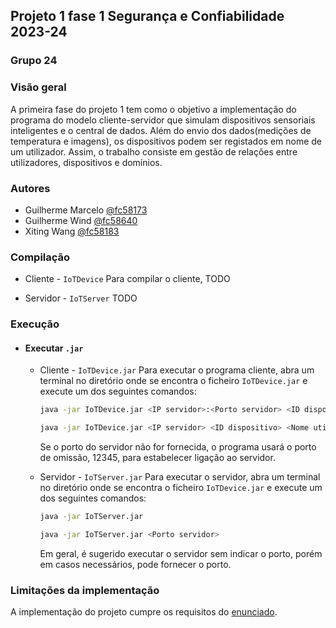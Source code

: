 ## Projeto 1 fase 1 Segurança e Confiabilidade 2023-24

### Grupo 24

### Visão geral
A primeira fase do projeto 1 tem como o objetivo a implementação do programa do modelo cliente-servidor que simulam dispositivos sensoriais inteligentes e o central de dados. Além do envio dos dados(medições de temperatura e imagens), os dispositivos podem ser registados em nome de um utilizador. Assim, o trabalho consiste em gestão de relações entre utilizadores, dispositivos e domínios.

### Autores
- Guilherme Marcelo [@fc58173](fc58173@alunos.fc.ul.pt)
- Guilherme Wind [@fc58640](fc58640@alunos.fc.ul.pt)
- Xiting Wang [@fc58183](fc58183@alunos.fc.ul.pt)

### Compilação
- Cliente - `IoTDevice`
    Para compilar o cliente, TODO

- Servidor - `IoTServer`
    TODO

### Execução

- #### Executar `.jar`

  - Cliente - `IoTDevice.jar`
    Para executar o programa cliente, abra um terminal no diretório onde se encontra o ficheiro `IoTDevice.jar` e execute um dos seguintes comandos:
    ```bash
    java -jar IoTDevice.jar <IP servidor>:<Porto servidor> <ID dispositivo> <Nome utilizador>
    ```
    ```bash
    java -jar IoTDevice.jar <IP servidor> <ID dispositivo> <Nome utilizador>
    ```
    Se o porto do servidor não for fornecida, o programa usará o porto de omissão, 12345, para estabelecer ligação ao servidor.

  - Servidor - `IoTServer.jar`
    Para executar o servidor, abra um terminal no diretório onde se encontra o ficheiro `IoTDevice.jar` e execute um dos seguintes comandos:
    ```bash
    java -jar IoTServer.jar 
    ```
    ```bash
    java -jar IoTServer.jar <Porto servidor>
    ```

    Em geral, é sugerido executar o servidor sem indicar o porto, porém em casos necessários, pode fornecer o porto.

### Limitações da implementação
A implementação do projeto cumpre os requisitos do [enunciado](https://moodle.ciencias.ulisboa.pt/mod/resource/view.php?id=223109).